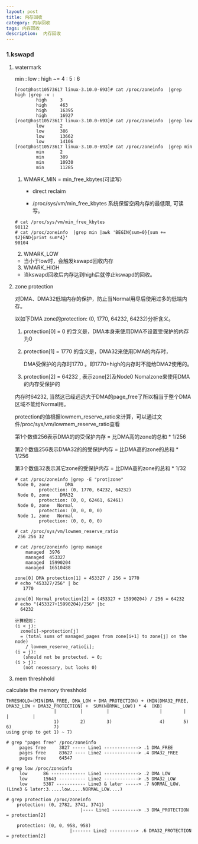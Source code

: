 ```yaml
---
layout: post
title: 内存回收
category: 内存回收
tags: 内存回收
description:  内存回收
---
```


### 1.**kswapd**

1. watermark 

    min : low : high ~=  4 : 5 : 6
    ```
    [root@host10573617 linux-3.10.0-693]# cat /proc/zoneinfo  |grep high |grep -v :
            high     3
            high     463
            high     16395
            high     16927
    [root@host10573617 linux-3.10.0-693]# cat /proc/zoneinfo  |grep low
            low      2
            low      386
            low      13662
            low      14106
    [root@host10573617 linux-3.10.0-693]# cat /proc/zoneinfo  |grep min
            min      2
            min      309
            min      10930
            min      11285
   ```

   1) WMARK_MIN =  min_free_kbytes(可读写)
   
      - direct reclaim

      - /proc/sys/vm/min_free_kbytes 系统保留空闲内存的最低限, 可读写。
    ```
    # cat /proc/sys/vm/min_free_kbytes
    90112
    # cat /proc/zoneinfo  |grep min |awk 'BEGIN{sum=0}{sum += $2}END{print sum*4}'
    90104
    ```


   2) WMARK_LOW
 
     - 当小于low时，会触发kswapd回收内存

   3) WMARK_HIGH
    
    - 当kswapd回收后内存达到high后就停止kswapd的回收。

2. zone protection

   对DMA、DMA32低端内存的保护，防止当Normal用尽后使用过多的低端内存。
  
   以如下DMA zone的protection: (0, 1770, 64232, 64232)分析含义。

   1) protection[0] = 0 的含义是，DMA本身来使用DMA不设置受保护的内存为0

   2) protection[1] = 1770 的含义是，DMA32来使用DMA的内存时，

      DMA受保护的内存时1770 。即1770+high的内存时不能给DMA2使用的。

   3) protection[2] = 64232 , 表示zone[2]及Node0 Nomalzone来使用DMA的内存受保护的
   
    内存时64232, 当然这已经远远大于DMA的page_free了所以相当于整个DMA区域不能给Normal用。

    protection的值根据lowmem_reserve_ratio来计算，可以通过文件/proc/sys/vm/lowmem_reserve_ratio查看

    第1个数值256表示DMA的的受保护内存 = 比DMA高的zone的总和 * 1/256  

    第2个数值256表示DMA32的的受保护内存 = 比DMA高的zone的总和 * 1/256  

    第3个数值32表示其它zone的受保护内存 = 比DMA高的zone的总和 * 1/32
    ```
    # cat /proc/zoneinfo |grep -E "prot|zone"
     Node 0, zone      DMA
             protection: (0, 1770, 64232, 64232)
     Node 0, zone    DMA32
             protection: (0, 0, 62461, 62461)
     Node 0, zone   Normal
             protection: (0, 0, 0, 0)
     Node 1, zone   Normal
             protection: (0, 0, 0, 0)

    # cat /proc/sys/vm/lowmem_reserve_ratio
     256 256 32

    # cat /proc/zoneinfo |grep manage
        managed  3976
        managed  453327
        managed  15990204
        managed  16510488

    zone[0] DMA protection[1] = 453327 / 256 = 1770
    # echo "453327/256" | bc
       1770
  
    zone[0] Normal protection[2] = (453327 + 15990204) / 256 = 64232
    # echo "(453327+15990204)/256" |bc
      64232

    计算规则：
    (i < j):
      zone[i]->protection[j]
      = (total sums of managed_pages from zone[i+1] to zone[j] on the node)
        / lowmem_reserve_ratio[i];
    (i = j):
       (should not be protected. = 0;
    (i > j):
       (not necessary, but looks 0)
    ```
 

3. mem threshhold

calculate the memory threshhold 

```
THRESHOLD=(MIN(DMA_FREE, DMA_LOW + DMA_PROTECTION) + (MIN(DMA32_FREE, DMA32_LOW + DMA32_PROTECTION) +  SUM(NORMAL_LOW)) * 4  [KB]
                  |         |         |                   |        |          |         |
                  1)        2)        3)                  4)       5)         6)                7)
using grep to get 1) ~ 7)

# grep "pages free" /proc/zoneinfo
     pages free     3827 ----- Line1 -------------> .1 DMA_FREE      
     pages free     83627 ---- Line2 -------------> .4 DMA32_FREE
     pages free     64547

# grep low /proc/zoneinfo
     low      86 ------------- Line1 -------------> .2 DMA_LOW
     low      15643 ---------- Line2 -------------> .5 DMA32_LOW
     low      5387 ----------- Line3 & later -----> .7 NORMAL_LOW.(Line3 & later:3.....low.....NORMAL_LOW....)

# grep protection /proc/zoneinfo
    protection: (0, 2782, 3741, 3741)
                            |---- Line1 ----------> .3 DMA_PROTECTION = protection[2]   
     
    protection: (0, 0, 958, 958)
                        |------- Line2 ----------> .6 DMA32_PROTECTION = protection[2]
```
